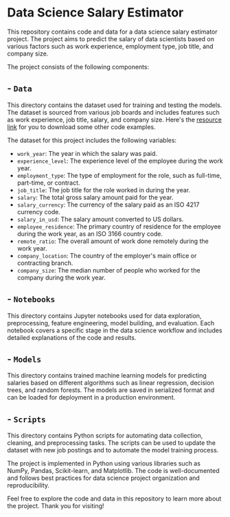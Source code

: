 [resource link]: https://www.kaggle.com/datasets/arnabchaki/data-science-salaries-2023
# Data Science Salary Estimator

This repository contains code and data for a data science salary estimator project. The project aims to predict the salary of data scientists based on various factors such as work experience, employment type, job title, and company size. 

The project consists of the following components:

## - `Data` 
This directory contains the dataset used for training and testing the models. The dataset is sourced from various job boards and includes features such as work experience, job title, salary, and company size. Here's the [resource link] for you to download some other code examples.

The dataset for this project includes the following variables:

- `work_year`: The year in which the salary was paid.
- `experience_level`: The experience level of the employee during the work year.
- `employment_type`: The type of employment for the role, such as full-time, part-time, or contract.
- `job_title`: The job title for the role worked in during the year.
- `salary`: The total gross salary amount paid for the year.
- `salary_currency`: The currency of the salary paid as an ISO 4217 currency code.
- `salary_in_usd`: The salary amount converted to US dollars.
- `employee_residence`: The primary country of residence for the employee during the work year, as an ISO 3166 country code.
- `remote_ratio`: The overall amount of work done remotely during the work year.
- `company_location`: The country of the employer's main office or contracting branch.
- `company_size`: The median number of people who worked for the company during the work year.

## - `Notebooks` 
This directory contains Jupyter notebooks used for data exploration, preprocessing, feature engineering, model building, and evaluation. Each notebook covers a specific stage in the data science workflow and includes detailed explanations of the code and results.

## - `Models`
This directory contains trained machine learning models for predicting salaries based on different algorithms such as linear regression, decision trees, and random forests. The models are saved in serialized format and can be loaded for deployment in a production environment.

## - `Scripts` 
This directory contains Python scripts for automating data collection, cleaning, and preprocessing tasks. The scripts can be used to update the dataset with new job postings and to automate the model training process. 

The project is implemented in Python using various libraries such as NumPy, Pandas, Scikit-learn, and Matplotlib. The code is well-documented and follows best practices for data science project organization and reproducibility.

Feel free to explore the code and data in this repository to learn more about the project. Thank you for visiting!
